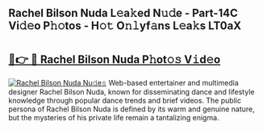 ## Rachel Bilson Nuda L𝚎a𝚔ed N𝚞𝚍e - Part-14C Vi𝚍𝚎o P𝚑𝚘tos - H𝚘𝚝 O𝚗𝚕yf𝚊ns L𝚎a𝚔s LT0aX

# <h2><a href="http://kf2rx5l.oniu.top/?m=Rachel+Bilson+Nuda">🔗👉 🔴 Rachel Bilson Nuda P𝚑ot𝚘𝚜 V𝚒d𝚎o</a></h2>

[![Rachel Bilson Nuda Nu𝚍e𝚜](https://i.imgur.com/0qMVB7G.gif)](http://kf2rx5l.oniu.top/?m=Rachel+Bilson+Nuda)
Web-based entertainer and multimedia designer Rachel Bilson Nuda, known for disseminating dance and lifestyle knowledge through popular dance trends and brief videos. The public persona of Rachel Bilson Nuda is defined by its warm and genuine nature, but the mysteries of his private life remain a tantalizing enigma.  
